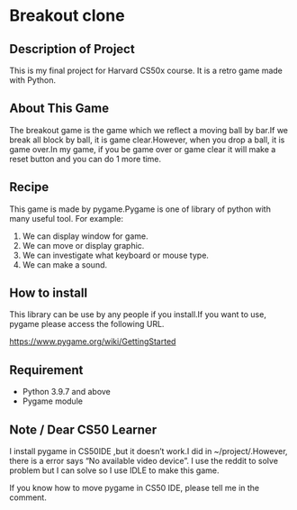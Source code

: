 # Breakout clone
## Description of Project
This is my final project for Harvard CS50x course. It is a retro game made with Python.

## About This Game
The breakout game is the game which we reflect a moving ball by bar.If we break all block by ball, it is game clear.However, when you drop a ball, it is game over.In my game, if you be game over or game clear it will make a reset button and you can do 1 more time.

## Recipe
This game is made by pygame.Pygame is one of library of python with many useful tool.
For example:
1. We can display window for game.
2. We can move or display graphic.
3. We can investigate what keyboard or mouse type.
4. We can make a sound.

## How to install
This library can be use by any people if you install.If you want to use, pygame please access the following URL.

https://www.pygame.org/wiki/GettingStarted

## Requirement
- Python 3.9.7 and above
- Pygame module

## Note / Dear CS50 Learner
I install pygame in CS50IDE ,but it doesn’t work.I did in ~/project/.However, there is a error says “No available video device”. I use the reddit to solve problem but I can solve so I use IDLE to make this game.

If you know how to move pygame in CS50 IDE, please tell me in the comment.


